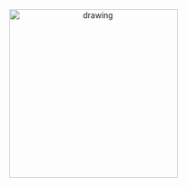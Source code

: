 <div align="center">
<img src="https://cdn.dribbble.com/users/1486467/screenshots/3755240/media/d49be8f6e27b864a037ee9f411799f62.gif" alt="drawing" width="300"/>
<div/>
